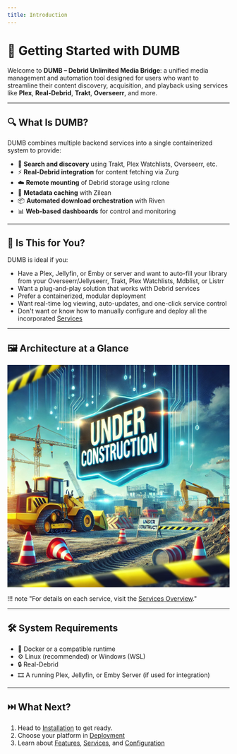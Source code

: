 ```yaml
---
title: Introduction
---
```


# 🚀 Getting Started with DUMB

Welcome to **DUMB – Debrid Unlimited Media Bridge**: a unified media management and automation tool designed for users who want to streamline their content discovery, acquisition, and playback using services like **Plex**, **Real-Debrid**, **Trakt**, **Overseerr**, and more.

---

## 🔍 What Is DUMB?

DUMB combines multiple backend services into a single containerized system to provide:

- 🔎 **Search and discovery** using Trakt, Plex Watchlists, Overseerr, etc.
- ⚡ **Real-Debrid integration** for content fetching via Zurg
- ☁️ **Remote mounting** of Debrid storage using rclone
- 🧠 **Metadata caching** with Zilean
- 📦 **Automated download orchestration** with Riven
- 📊 **Web-based dashboards** for control and monitoring

---

## 🧩 Is This for You?

DUMB is ideal if you:

- Have a Plex, Jellyfin, or Emby or server and want to auto-fill your library from your Overseerr/Jellyseerr, Trakt, Plex Watchlists, Mdblist, or Listrr
- Want a plug-and-play solution that works with Debrid services
- Prefer a containerized, modular deployment
- Want real-time log viewing, auto-updates, and one-click service control
- Don't want or know how to manually configure and deploy all the incorporated [Services](../services/index.md)

---

## 🖼️ Architecture at a Glance

![DUMB Flow Diagram](../assets/images/under_construction.png)

!!! note  "For details on each service, visit the [Services Overview](../services/index.md)."

---

## 🛠️ System Requirements

- 🐳 Docker or a compatible runtime
- ⚙️ Linux (recommended) or Windows (WSL)
- 🔒 Real-Debrid
- 🎞️ A running Plex, Jellyfin, or Emby Server (if used for integration)

---

## ⏭️ What Next?

1. Head to [Installation](installation.md) to get ready.
2. Choose your platform in [Deployment](../deployment/index.md)
3. Learn about [Features](../features/index.md), [Services](../services/index.md), and [Configuration](../features/configuration.md)